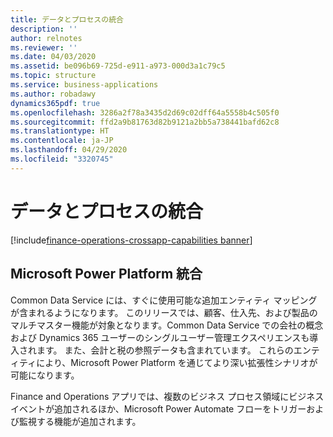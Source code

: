 ```yaml
---
title: データとプロセスの統合
description: ''
author: relnotes
ms.reviewer: ''
ms.date: 04/03/2020
ms.assetid: be096b69-725d-e911-a973-000d3a1c79c5
ms.topic: structure
ms.service: business-applications
ms.author: robadawy
dynamics365pdf: true
ms.openlocfilehash: 3286a2f78a3435d2d69c02dff64a5558b4c505f0
ms.sourcegitcommit: ffd2a9b81763d82b9121a2bb5a738441bafd62c8
ms.translationtype: HT
ms.contentlocale: ja-JP
ms.lasthandoff: 04/29/2020
ms.locfileid: "3320745"
---
```

# <a name="data-and-process-integration"></a>データとプロセスの統合

[!include[finance-operations-crossapp-capabilities banner](../includes/finance-operations-crossapp-capabilities.md)]

<!--structure start-->
## <a name="microsoft-power-platform-integration"></a>Microsoft Power Platform 統合
Common Data Service には、すぐに使用可能な追加エンティティ マッピングが含まれるようになります。 このリリースでは、顧客、仕入先、および製品のマルチマスター機能が対象となります。Common Data Service での会社の概念および Dynamics 365 ユーザーのシングルユーザー管理エクスペリエンスも導入されます。 また、会計と税の参照データも含まれています。 これらのエンティティにより、Microsoft Power Platform を通じてより深い拡張性シナリオが可能になります。 

Finance and Operations アプリでは、複数のビジネス プロセス領域にビジネス イベントが追加されるほか、Microsoft Power Automate フローをトリガーおよび監視する機能が追加されます。
<!--structure end-->




